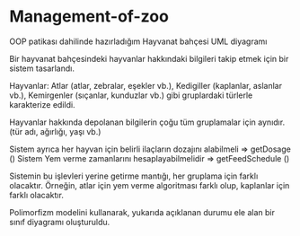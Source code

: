 # Management-of-zoo
OOP patikası dahilinde hazırladığım Hayvanat bahçesi UML diyagramı

Bir hayvanat bahçesindeki hayvanlar hakkındaki bilgileri takip etmek için bir sistem tasarlandı.

Hayvanlar:
Atlar (atlar, zebralar, eşekler vb.),
Kedigiller (kaplanlar, aslanlar vb.),
Kemirgenler (sıçanlar, kunduzlar vb.) gibi gruplardaki türlerle karakterize edildi.

Hayvanlar hakkında depolanan bilgilerin çoğu tüm gruplamalar için aynıdır. (tür adı, ağırlığı, yaşı vb.)

Sistem ayrıca her hayvan için belirli ilaçların dozajını alabilmeli => getDosage ()
Sistem Yem verme zamanlarını hesaplayabilmelidir => getFeedSchedule ()

Sistemin bu işlevleri yerine getirme mantığı, her gruplama için farklı olacaktır. Örneğin, atlar için yem verme algoritması farklı olup, kaplanlar için farklı olacaktır.

Polimorfizm modelini kullanarak, yukarıda açıklanan durumu ele alan bir sınıf diyagramı oluşturuldu.
